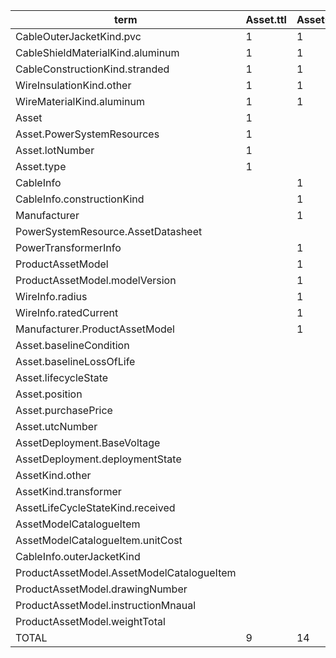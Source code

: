 | term                                      | Asset.ttl | AssetCatalogue.ttl | ElectricalProperties.ttl | Functional.ttl | Statnett_CDPSM_ED2.ttl | TOTAL |
|-------------------------------------------|-----------|--------------------|--------------------------|----------------|------------------------|-------|
| CableOuterJacketKind.pvc                  |         1 |                  1 |                        1 |              1 |                      1 |     5 |
| CableShieldMaterialKind.aluminum          |         1 |                  1 |                        1 |              1 |                      1 |     5 |
| CableConstructionKind.stranded            |         1 |                  1 |                        1 |              1 |                      1 |     5 |
| WireInsulationKind.other                  |         1 |                  1 |                        1 |              1 |                      1 |     5 |
| WireMaterialKind.aluminum                 |         1 |                  1 |                        1 |              1 |                      1 |     5 |
| Asset                                     |         1 |                    |                          |                |                      1 |     2 |
| Asset.PowerSystemResources                |         1 |                    |                          |                |                      1 |     2 |
| Asset.lotNumber                           |         1 |                    |                          |                |                      1 |     2 |
| Asset.type                                |         1 |                    |                          |                |                      1 |     2 |
| CableInfo                                 |           |                  1 |                          |                |                      1 |     2 |
| CableInfo.constructionKind                |           |                  1 |                          |                |                      1 |     2 |
| Manufacturer                              |           |                  1 |                          |                |                      1 |     2 |
| PowerSystemResource.AssetDatasheet        |           |                    |                          |              1 |                      1 |     2 |
| PowerTransformerInfo                      |           |                  1 |                          |                |                      1 |     2 |
| ProductAssetModel                         |           |                  1 |                          |                |                      1 |     2 |
| ProductAssetModel.modelVersion            |           |                  1 |                          |                |                      1 |     2 |
| WireInfo.radius                           |           |                  1 |                          |                |                      1 |     2 |
| WireInfo.ratedCurrent                     |           |                  1 |                          |                |                      1 |     2 |
| Manufacturer.ProductAssetModel            |           |                  1 |                          |                |                        |     1 |
| Asset.baselineCondition                   |           |                    |                          |                |                        |       |
| Asset.baselineLossOfLife                  |           |                    |                          |                |                        |       |
| Asset.lifecycleState                      |           |                    |                          |                |                        |       |
| Asset.position                            |           |                    |                          |                |                        |       |
| Asset.purchasePrice                       |           |                    |                          |                |                        |       |
| Asset.utcNumber                           |           |                    |                          |                |                        |       |
| AssetDeployment.BaseVoltage               |           |                    |                          |                |                        |       |
| AssetDeployment.deploymentState           |           |                    |                          |                |                        |       |
| AssetKind.other                           |           |                    |                          |                |                        |       |
| AssetKind.transformer                     |           |                    |                          |                |                        |       |
| AssetLifeCycleStateKind.received          |           |                    |                          |                |                        |       |
| AssetModelCatalogueItem                   |           |                    |                          |                |                        |       |
| AssetModelCatalogueItem.unitCost          |           |                    |                          |                |                        |       |
| CableInfo.outerJacketKind                 |           |                    |                          |                |                        |       |
| ProductAssetModel.AssetModelCatalogueItem |           |                    |                          |                |                        |       |
| ProductAssetModel.drawingNumber           |           |                    |                          |                |                        |       |
| ProductAssetModel.instructionMnaual       |           |                    |                          |                |                        |       |
| ProductAssetModel.weightTotal             |           |                    |                          |                |                        |       |
| TOTAL                                     |         9 |                 14 |                        5 |              6 |                     18 |       |
